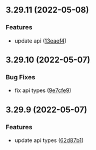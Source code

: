 ## 3.29.11 (2022-05-08)

### Features

* update api ([13eaef4](https://github.com/purocean/yank-note-extension/commit/13eaef46ad9ef64dd818b0bf508938f166238c3d))


## 3.29.10 (2022-05-07)


### Bug Fixes

* fix api types ([9e7cfe9](https://github.com/purocean/yank-note-extension/commit/9e7cfe95f654ce2133d7ff9b9f2f1deccb1a0639))


## 3.29.9 (2022-05-07)


### Features

* update api types ([62d87b1](https://github.com/purocean/yank-note-extension/commit/62d87b15139151b4b8df66c048e5fc441d5cf4c7))

